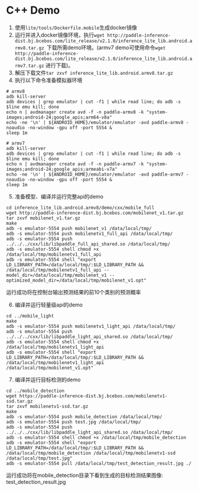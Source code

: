 # C++ Demo
1. 使用`lite/tools/Dockerfile.mobile`生成docker镜像
2. 运行并进入docker镜像环境，执行`wget http://paddle-inference-dist.bj.bcebos.com/lite_release/v2.1.0/inference_lite_lib.android.armv8.tar.gz `下载所需demo环境。(armv7 demo可使用命令`wget http://paddle-inference-dist.bj.bcebos.com/lite_release/v2.1.0/inference_lite_lib.android.armv7.tar.gz` 进行下载)。
3. 解压下载文件`tar zxvf inference_lite_lib.android.armv8.tar.gz `
4. 执行以下命令准备模拟器环境
```shell
# armv8
adb kill-server
adb devices | grep emulator | cut -f1 | while read line; do adb -s $line emu kill; done
echo n | avdmanager create avd -f -n paddle-armv8 -k "system-images;android-24;google_apis;arm64-v8a"
echo -ne '\n' | ${ANDROID_HOME}/emulator/emulator -avd paddle-armv8 -noaudio -no-window -gpu off -port 5554 &
sleep 1m
```
```shell
# armv7
adb kill-server
adb devices | grep emulator | cut -f1 | while read line; do adb -s $line emu kill; done
echo n | avdmanager create avd -f -n paddle-armv7 -k "system-images;android-24;google_apis;armeabi-v7a"
echo -ne '\n' | ${ANDROID_HOME}/emulator/emulator -avd paddle-armv7 -noaudio -no-window -gpu off -port 5554 &
sleep 1m
```
5. 准备模型、编译并运行完整api的demo
```shell
cd inference_lite_lib.android.armv8/demo/cxx/mobile_full
wget http://paddle-inference-dist.bj.bcebos.com/mobilenet_v1.tar.gz
tar zxvf mobilenet_v1.tar.gz
make
adb -s emulator-5554 push mobilenet_v1 /data/local/tmp/
adb -s emulator-5554 push mobilenetv1_full_api /data/local/tmp/
adb -s emulator-5554 push ../../../cxx/lib/libpaddle_full_api_shared.so /data/local/tmp/
adb -s emulator-5554 shell chmod +x /data/local/tmp/mobilenetv1_full_api
adb -s emulator-5554 shell "export LD_LIBRARY_PATH=/data/local/tmp/:$LD_LIBRARY_PATH && 
/data/local/tmp/mobilenetv1_full_api --model_dir=/data/local/tmp/mobilenet_v1 --optimized_model_dir=/data/local/tmp/mobilenet_v1.opt"
```
运行成功将在控制台输出预测结果的前10个类别的预测概率

6. 编译并运行轻量级api的demo
```shell
cd ../mobile_light
make
adb -s emulator-5554 push mobilenetv1_light_api /data/local/tmp/
adb -s emulator-5554 push ../../../cxx/lib/libpaddle_light_api_shared.so /data/local/tmp/
adb -s emulator-5554 shell chmod +x /data/local/tmp/mobilenetv1_light_api
adb -s emulator-5554 shell "export LD_LIBRARY_PATH=/data/local/tmp/:$LD_LIBRARY_PATH && 
/data/local/tmp/mobilenetv1_light_api /data/local/tmp/mobilenet_v1.opt"
```

7. 编译并运行目标检测的demo
```shell
cd ../mobile_detection
wget https://paddle-inference-dist.bj.bcebos.com/mobilenetv1-ssd.tar.gz
tar zxvf mobilenetv1-ssd.tar.gz
make
adb -s emulator-5554 push mobile_detection /data/local/tmp/
adb -s emulator-5554 push test.jpg /data/local/tmp/
adb -s emulator-5554 push ../../../cxx/lib/libpaddle_light_api_shared.so /data/local/tmp/
adb -s emulator-5554 shell chmod +x /data/local/tmp/mobile_detection
adb -s emulator-5554 shell "export LD_LIBRARY_PATH=/data/local/tmp/:$LD_LIBRARY_PATH && 
/data/local/tmp/mobile_detection /data/local/tmp/mobilenetv1-ssd /data/local/tmp/test.jpg"
adb -s emulator-5554 pull /data/local/tmp/test_detection_result.jpg ./
```
运行成功将在mobile_detection目录下看到生成的目标检测结果图像: test_detection_result.jpg
